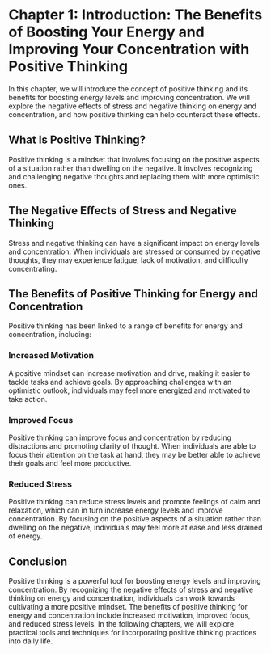 Chapter 1: Introduction: The Benefits of Boosting Your Energy and Improving Your Concentration with Positive Thinking
=====================================================================================================================

In this chapter, we will introduce the concept of positive thinking and its benefits for boosting energy levels and improving concentration. We will explore the negative effects of stress and negative thinking on energy and concentration, and how positive thinking can help counteract these effects.

What Is Positive Thinking?
--------------------------

Positive thinking is a mindset that involves focusing on the positive aspects of a situation rather than dwelling on the negative. It involves recognizing and challenging negative thoughts and replacing them with more optimistic ones.

The Negative Effects of Stress and Negative Thinking
----------------------------------------------------

Stress and negative thinking can have a significant impact on energy levels and concentration. When individuals are stressed or consumed by negative thoughts, they may experience fatigue, lack of motivation, and difficulty concentrating.

The Benefits of Positive Thinking for Energy and Concentration
--------------------------------------------------------------

Positive thinking has been linked to a range of benefits for energy and concentration, including:

### Increased Motivation

A positive mindset can increase motivation and drive, making it easier to tackle tasks and achieve goals. By approaching challenges with an optimistic outlook, individuals may feel more energized and motivated to take action.

### Improved Focus

Positive thinking can improve focus and concentration by reducing distractions and promoting clarity of thought. When individuals are able to focus their attention on the task at hand, they may be better able to achieve their goals and feel more productive.

### Reduced Stress

Positive thinking can reduce stress levels and promote feelings of calm and relaxation, which can in turn increase energy levels and improve concentration. By focusing on the positive aspects of a situation rather than dwelling on the negative, individuals may feel more at ease and less drained of energy.

Conclusion
----------

Positive thinking is a powerful tool for boosting energy levels and improving concentration. By recognizing the negative effects of stress and negative thinking on energy and concentration, individuals can work towards cultivating a more positive mindset. The benefits of positive thinking for energy and concentration include increased motivation, improved focus, and reduced stress levels. In the following chapters, we will explore practical tools and techniques for incorporating positive thinking practices into daily life.
